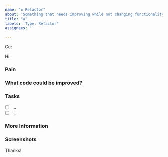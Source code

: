 ```yaml
---
name: "♻️ Refactor"
about: 'Something that needs improving while not changing functionality as per https://www.ssw.com.au/rules/technical-debt/'
title: "♻️"
labels: 'Type: Refactor'
assignees: ''

---
```

<!-- These comments automatically delete -->
<!-- **Tip:** Delete parts that are not relevant -->
<!-- Next to Cc:, @ mention users who should be in the loop -->
Cc:
<!-- add intended user next to **Hi** -->
Hi 

### Pain
<!-- Explain the pain you are experiencing -->

### What code could be improved?
<!-- Add a link to the area/file that needs refactoring -->

### Tasks
<!--Add GitHub tasks-->
- [ ] ...
- [ ] ...

### More Information
<!-- Add any other context here. -->

### Screenshots
<!-- If applicable, add screenshots to help explain your problem. -->

Thanks!
